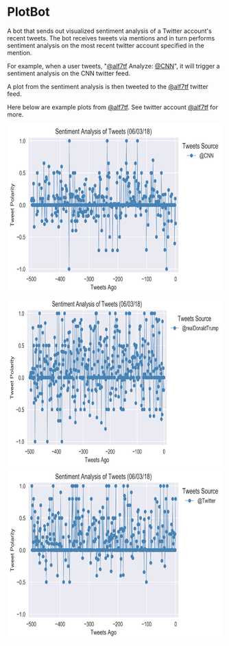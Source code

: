 # PlotBot

A bot that sends out visualized sentiment analysis of a Twitter account's recent tweets. The bot receives tweets via mentions and in turn performs sentiment analysis on the most recent twitter account specified in the mention.

For example, when a user tweets, "[@alf7tf](https://twitter.com/alf7tf?lang=en) Analyze: [@CNN](https://twitter.com/CNN)", it will trigger a sentiment analysis on the CNN twitter feed.

A plot from the sentiment analysis is then tweeted to the [@alf7tf](https://twitter.com/alf7tf?lang=en) twitter feed.

Here below are example plots from [@alf7tf](https://twitter.com/alf7tf?lang=en). See twitter account [@alf7tf](https://twitter.com/alf7tf?lang=en) for more.

<img src="polarity_images/polarity_@CNN.png" alt="@CNN" width="700" height="400">

<img src="polarity_images/polarity_@realDonaldTrump.png" alt="@realDonaldTrump" width="700" height="400">

<img src="polarity_images/polarity_@Twitter.png" alt="@Twitter" width="700" height="400">

